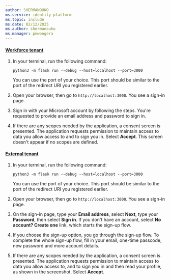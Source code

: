 ```yaml
---
author: SHERMANOUKO
ms.service: identity-platform
ms.topic: include
ms.date: 02/12/2025
ms.author: shermanouko
ms.manager: pmwongera
---
```


#### [Workforce tenant](#tab/workforce-tenant)

1. In your terminal, run the following command:

    ```console
    python3 -m flask run --debug --host=localhost --port=3000
    ```
    
    You can use the port of your choice. This port should be similar to the port of the redirect URI you registered earlier.

1. Open your browser, then go to `http://localhost:3000`. You see a sign-in page.

1. Sign in with your Microsoft account by following the steps. You're requested to provide an email address and password to sign in.

1. If there are any scopes needed by the application, a consent screen is presented. The application requests permission to maintain access to data you allow access to and to sign you in. Select **Accept**. This screen doesn't appear if no scopes are defined.

#### [External tenant](#tab/external-tenant)

1. In your terminal, run the following command:

    ```console
    python3 -m flask run --debug --host=localhost --port=3000
    ```
    
    You can use the port of your choice. This port should be similar to the port of the redirect URI you registered earlier.

1. Open your browser, then go to `http://localhost:3000`. You see a sign-in page.

1. On the sign-in page, type your **Email address**, select **Next**, type your **Password**, then select **Sign in**. If you don't have an account, select **No account? Create one** link, which starts the sign-up flow.

1. If you choose the sign-up option, you go through the sign-up flow. To complete the whole sign-up flow, fill in your email, one-time passcode, new password and more account details.

1. If there are any scopes needed by the application, a consent screen is presented. The application requests permission to maintain access to data you allow access to, and to sign you in and then read your profile, as shown in the screenshot. Select **Accept**.
